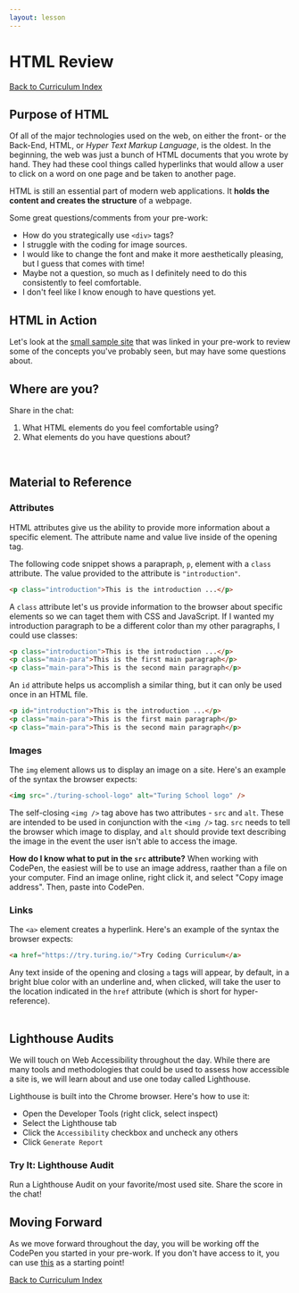 ```yaml
---
layout: lesson
---
```


# HTML Review

<a href="../">Back to Curriculum Index</a>

## Purpose of HTML

Of all of the major technologies used on the web, on either the front- or the Back-End, HTML, or _Hyper Text Markup Language_, is the oldest. In the beginning, the web was just a bunch of HTML documents that you wrote by hand. They had these cool things called hyperlinks that would allow a user to click on a word on one page and be taken to another page.

HTML is still an essential part of modern web applications. It **holds the content and creates the structure** of a webpage.

Some great questions/comments from your pre-work:
- How do you strategically use `<div>` tags?
- I struggle with the coding for image sources.
- I would like to change the font and make it more aesthetically pleasing, but I guess that comes with time!
- Maybe not a question, so much as I definitely need to do this consistently to feel comfortable.
- I don't feel like I know enough to have questions yet.

## HTML in Action

Let's look at the [small sample site](https://codepen.io/turing-school/pen/ZEGRGde) that was linked in your pre-work to review some of the concepts you've probably seen, but may have some questions about.

## Where are you? 

Share in the chat:
1. What HTML elements do you feel comfortable using?
2. What elements do you have questions about?

<br>

## Material to Reference

### Attributes

HTML attributes give us the ability to provide more information about a specific element. The attribute name and value live inside of the opening tag.

The following code snippet shows a parapraph, `p`, element with a `class` attribute. The value provided to the attribute is `"introduction"`.

```html
<p class="introduction">This is the introduction ...</p>
```

A `class` attribute let's us provide information to the browser about specific elements so we can taget them with CSS and JavaScript. If I wanted my introduction paragraph to be a different color than my other paragraphs, I could use classes:

```html
<p class="introduction">This is the introduction ...</p>
<p class="main-para">This is the first main paragraph</p>
<p class="main-para">This is the second main paragraph</p>
```

An `id` attribute helps us accomplish a similar thing, but it can only be used once in an HTML file. 

```html
<p id="introduction">This is the introduction ...</p>
<p class="main-para">This is the first main paragraph</p>
<p class="main-para">This is the second main paragraph</p>
```

### Images

The `img` element allows us to display an image on a site. Here's an example of the syntax the browser expects:

```html
<img src="./turing-school-logo" alt="Turing School logo" />
```

The self-closing `<img />` tag above has two attributes - `src` and `alt`. These are intended to be used in conjunction with the `<img />` tag. `src` needs to tell the browser which image to display, and `alt` should provide text describing the image in the event the user isn't able to access the image.

**How do I know what to put in the `src` attribute?** When working with CodePen, the easiest will be to use an image address, raather than a file on your computer. Find an image online, right click it, and select "Copy image address". Then, paste into CodePen.

### Links

The `<a>` element creates a hyperlink. Here's an example of the syntax the browser expects:

```html
<a href="https://try.turing.io/">Try Coding Curriculum</a>
```

Any text inside of the opening and closing `a` tags will appear, by default, in a bright blue color with an underline and, when clicked, will take the user to the location indicated in the `href` attribute (which is short for hyper-reference). 
<br>
<br>

## Lighthouse Audits

We will touch on Web Accessibility throughout the day. While there are many tools and methodologies that could be used to assess how accessible a site is, we will learn about and use one today called Lighthouse.

Lighthouse is built into the Chrome browser. Here's how to use it:
- Open the Developer Tools (right click, select inspect)
- Select the Lighthouse tab
- Click the `Accessibility` checkbox and uncheck any others
- Click `Generate Report`

<div class="try-it-new">
  <h3>Try It: Lighthouse Audit</h3>
  <p>Run a Lighthouse Audit on your favorite/most used site. Share the score in the chat!</p>
</div>

## Moving Forward

As we move forward throughout the day, you will be working off the CodePen you started in your pre-work. If you don't have access to it, you can use [this](https://codepen.io/turing-trycoding/pen/bGpOWNg) as a starting point!

<a href="../">Back to Curriculum Index</a>